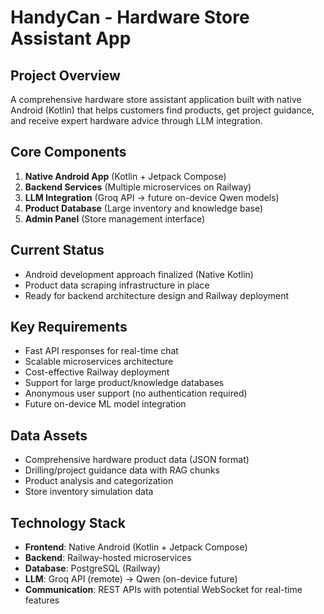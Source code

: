 # HandyCan - Hardware Store Assistant App

## Project Overview
A comprehensive hardware store assistant application built with native Android (Kotlin) that helps customers find products, get project guidance, and receive expert hardware advice through LLM integration.

## Core Components
1. **Native Android App** (Kotlin + Jetpack Compose)
2. **Backend Services** (Multiple microservices on Railway)
3. **LLM Integration** (Groq API → future on-device Qwen models)
4. **Product Database** (Large inventory and knowledge base)
5. **Admin Panel** (Store management interface)

## Current Status
- Android development approach finalized (Native Kotlin)
- Product data scraping infrastructure in place
- Ready for backend architecture design and Railway deployment

## Key Requirements
- Fast API responses for real-time chat
- Scalable microservices architecture
- Cost-effective Railway deployment
- Support for large product/knowledge databases
- Anonymous user support (no authentication required)
- Future on-device ML model integration

## Data Assets
- Comprehensive hardware product data (JSON format)
- Drilling/project guidance data with RAG chunks
- Product analysis and categorization
- Store inventory simulation data

## Technology Stack
- **Frontend**: Native Android (Kotlin + Jetpack Compose)
- **Backend**: Railway-hosted microservices
- **Database**: PostgreSQL (Railway)
- **LLM**: Groq API (remote) → Qwen (on-device future)
- **Communication**: REST APIs with potential WebSocket for real-time features